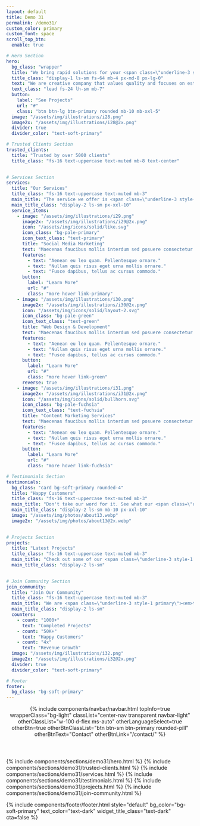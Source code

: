```yaml
---
layout: default
title: Demo 31
permalink: /demo31/
custom_color: primary
custom_font: space
scroll_top_btn:
  enable: true

# Hero Section
hero:
  bg_class: "wrapper"
  title: "We bring rapid solutions for your <span class=\"underline-3 style-1 primary\"><em>business</em></span>"
  title_class: "display-1 ls-sm fs-64 mb-4 px-md-8 px-lg-0"
  text: "We are creative company that values quality and focuses on establishing long-term relationships with customers."
  text_class: "lead fs-24 lh-sm mb-7"
  button:
    label: "See Projects"
    url: "#"
    class: "btn btn-lg btn-primary rounded mb-10 mb-xxl-5"
  image: "/assets/img/illustrations/i28.png"
  image2x: "/assets/img/illustrations/i28@2x.png"
  divider: true
  divider_color: "text-soft-primary"

# Trusted Clients Section
trusted_clients:
  title: "Trusted by over 5000 clients"
  title_class: "fs-16 text-uppercase text-muted mb-8 text-center"
 

# Services Section
services:
  title: "Our Services"
  title_class: "fs-16 text-uppercase text-muted mb-3"
  main_title: "The service we offer is <span class=\"underline-3 style-1 primary\"><em>designed</em></span> to meet your business needs."
  main_title_class: "display-2 ls-sm px-xxl-10"
  service_items:
    - image: "/assets/img/illustrations/i29.png"
      image2x: "/assets/img/illustrations/i29@2x.png"
      icon: "/assets/img/icons/solid/like.svg"
      icon_class: "bg-pale-primary"
      icon_text_class: "text-primary"
      title: "Social Media Marketing"
      text: "Maecenas faucibus mollis interdum sed posuere consectetur est at lobortis. Scelerisque id ligula porta felis euismod semper. Fusce dapibus tellus."
      features:
        - text: "Aenean eu leo quam. Pellentesque ornare."
        - text: "Nullam quis risus eget urna mollis ornare."
        - text: "Fusce dapibus, tellus ac cursus commodo."
      button:
        label: "Learn More"
        url: "#"
        class: "more hover link-primary"
    - image: "/assets/img/illustrations/i30.png"
      image2x: "/assets/img/illustrations/i30@2x.png"
      icon: "/assets/img/icons/solid/layout-2.svg"
      icon_class: "bg-pale-green"
      icon_text_class: "text-green"
      title: "Web Design & Development"
      text: "Maecenas faucibus mollis interdum sed posuere consectetur est at lobortis. Scelerisque id ligula porta felis euismod semper. Fusce dapibus tellus."
      features:
        - text: "Aenean eu leo quam. Pellentesque ornare."
        - text: "Nullam quis risus eget urna mollis ornare."
        - text: "Fusce dapibus, tellus ac cursus commodo."
      button:
        label: "Learn More"
        url: "#"
        class: "more hover link-green"
      reverse: true
    - image: "/assets/img/illustrations/i31.png"
      image2x: "/assets/img/illustrations/i31@2x.png"
      icon: "/assets/img/icons/solid/bullhorn.svg"
      icon_class: "bg-pale-fuchsia"
      icon_text_class: "text-fuchsia"
      title: "Content Marketing Services"
      text: "Maecenas faucibus mollis interdum sed posuere consectetur est at lobortis. Scelerisque id ligula porta felis euismod semper. Fusce dapibus tellus."
      features:
        - text: "Aenean eu leo quam. Pellentesque ornare."
        - text: "Nullam quis risus eget urna mollis ornare."
        - text: "Fusce dapibus, tellus ac cursus commodo."
      button:
        label: "Learn More"
        url: "#"
        class: "more hover link-fuchsia"

# Testimonials Section
testimonials:
  bg_class: "card bg-soft-primary rounded-4"
  title: "Happy Customers"
  title_class: "fs-16 text-uppercase text-muted mb-3"
  main_title: "Don't take our word for it. See what our <span class=\"underline-3 style-1 primary\"><em>customers</em></span> are saying about us."
  main_title_class: "display-2 ls-sm mb-10 px-xxl-10"
  image: "/assets/img/photos/about13.webp"
  image2x: "/assets/img/photos/about13@2x.webp"
  

# Projects Section
projects:
  title: "Latest Projects"
  title_class: "fs-16 text-uppercase text-muted mb-3"
  main_title: "Check out some of our <span class=\"underline-3 style-1 primary\"><em>awesome</em></span> projects with creative ideas and great design."
  main_title_class: "display-2 ls-sm"
  

# Join Community Section
join_community:
  title: "Join Our Community"
  title_class: "fs-16 text-uppercase text-muted mb-3"
  main_title: "We are <span class=\"underline-3 style-1 primary\"><em>trusted</em></span> by over 50000+ clients. Join them now and grow your business."
  main_title_class: "display-2 ls-sm"
  counters:
    - count: "1000+"
      text: "Completed Projects"
    - count: "50K+"
      text: "Happy Customers"
    - count: "4x"
      text: "Revenue Growth"
  image: "/assets/img/illustrations/i32.png"
  image2x: "/assets/img/illustrations/i32@2x.png"
  divider: true
  divider_color: "text-soft-primary"

# Footer
footer:
  bg_class: "bg-soft-primary"
---
```

<div class="content-wrapper">
<header class="wrapper bg-light">

  {% include components/navbar/navbar.html 
    topInfo=true
    wrapperClass="bg-light"
    classList="center-nav transparent navbar-light"
    otherClassList="w-100 d-flex ms-auto"
    otherLanguageSelect=true
    otherBtn=true
    otherBtnClassList="btn btn-sm btn-primary rounded-pill"
    otherBtnText="Contact"
    otherBtnLink="/contact/"
%}

</header>
<!-- /header -->

{% include components/sections/demo31/hero.html %}
{% include components/sections/demo31/trusted-clients.html %}
{% include components/sections/demo31/services.html %}
{% include components/sections/demo31/testimonials.html %}
{% include components/sections/demo31/projects.html %}
{% include components/sections/demo31/join-community.html %}

</div>
{% include components/footer/footer.html 
  style="default"
  bg_color="bg-soft-primary"
  text_color="text-dark"
  widget_title_class="text-dark"
  cta=false
%}
